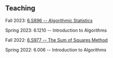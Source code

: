 ## Teaching

Fall 2023: [6.S896 -- Algorithmic Statistics](https://hackmd.io/@QkEI9EXuQp2xal2TYj7T2w/SklMHfUkT)

Spring 2023: 6.1210 -- Introduction to Algorithms

Fall 2022: [6.S977 -- The Sum of Squares Method](teaching/sos-fall-22/sos-fall-22.html)

Spring 2022: 6.006 -- Introduction to Algorithms
